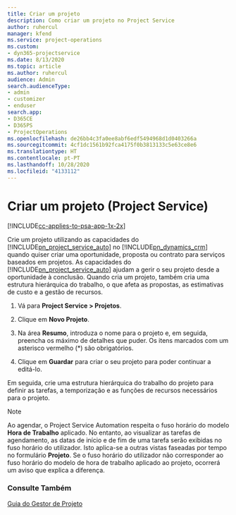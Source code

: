 ```yaml
---
title: Criar um projeto
description: Como criar um projeto no Project Service
author: ruhercul
manager: kfend
ms.service: project-operations
ms.custom:
- dyn365-projectservice
ms.date: 8/13/2020
ms.topic: article
ms.author: ruhercul
audience: Admin
search.audienceType:
- admin
- customizer
- enduser
search.app:
- D365CE
- D365PS
- ProjectOperations
ms.openlocfilehash: de26bb4c3fa0ee8abf6edf5494968d1d0403266a
ms.sourcegitcommit: 4cf1dc1561b92fca4175f0b3813133c5e63ce8e6
ms.translationtype: HT
ms.contentlocale: pt-PT
ms.lasthandoff: 10/28/2020
ms.locfileid: "4133112"
---
```

# <a name="create-a-project-project-service"></a>Criar um projeto (Project Service)

[!INCLUDE[cc-applies-to-psa-app-1x-2x](../includes/cc-applies-to-psa-app-1x-2x.md)]

Crie um projeto utilizando as capacidades do [!INCLUDE[pn_project_service_auto](../includes/pn-project-service-auto.md)] no [!INCLUDE[pn_dynamics_crm](../includes/pn-dynamics-crm.md)] quando quiser criar uma oportunidade, proposta ou contrato para serviços baseados em projetos. As capacidades do [!INCLUDE[pn_project_service_auto](../includes/pn-project-service-auto.md)] ajudam a gerir o seu projeto desde a oportunidade à conclusão. Quando cria um projeto, também cria uma estrutura hierárquica do trabalho, o que afeta as propostas, as estimativas de custo e a gestão de recursos.  
  
1.  Vá para **Project Service > Projetos**.  
  
2.  Clique em **Novo Projeto**.  
  
3.  Na área **Resumo**, introduza o nome para o projeto e, em seguida, preencha os máximo de detalhes que puder. Os itens marcados com um asterisco vermelho (*) são obrigatórios.  
  
4.  Clique em **Guardar** para criar o seu projeto para poder continuar a editá-lo.  
  
Em seguida, crie uma estrutura hierárquica do trabalho do projeto para definir as tarefas, a temporização e as funções de recursos necessários para o projeto.  

> [!NOTE]
> Ao agendar, o Project Service Automation respeita o fuso horário do modelo **Hora de Trabalho** aplicado. No entanto, ao visualizar as tarefas de agendamento, as datas de início e de fim de uma tarefa serão exibidas no fuso horário do utilizador. Isto aplica-se a outras vistas faseadas por tempo no formulário **Projeto**. Se o fuso horário do utilizador não corresponder ao fuso horário do modelo de hora de trabalho aplicado ao projeto, ocorrerá um aviso que explica a diferença. 
  
### <a name="see-also"></a>Consulte Também  
 [Guia do Gestor de Projeto](../psa/project-manager-guide.md)
